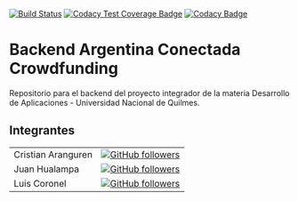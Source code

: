 [![Build Status](https://travis-ci.org/desapp-grupo-D-022020/backend-arg-conectada-crowdfunding.svg?branch=master)](https://travis-ci.org/desapp-grupo-D-022020/backend-arg-conectada-crowdfunding)
[![Codacy Test Coverage Badge](https://app.codacy.com/project/badge/Coverage/4ebb14ac9e374dc8b4f99ec6b0caa686)](https://www.codacy.com/gh/desapp-grupo-D-022020/backend-arg-conectada-crowdfunding/dashboard)
[![Codacy Badge](https://app.codacy.com/project/badge/Grade/4ebb14ac9e374dc8b4f99ec6b0caa686)](https://www.codacy.com/gh/desapp-grupo-D-022020/backend-arg-conectada-crowdfunding)

# Backend Argentina Conectada Crowdfunding
Repositorio para el backend del proyecto integrador de la materia Desarrollo de Aplicaciones - Universidad Nacional de Quilmes.

## Integrantes

|               |               |
| ------------- |:-------------:|
| Cristian Aranguren | [![GitHub followers](https://img.shields.io/github/followers/CristianMartin.svg?style=social&label=Follow)](https://github.com/CristianMartin) |
| Juan Hualampa | [![GitHub followers](https://img.shields.io/github/followers/juanhualampa.svg?style=social&label=Follow)](https://github.com/juanhualampa) |
| Luis Coronel | [![GitHub followers](https://img.shields.io/github/followers/luchist.svg?style=social&label=Follow)](https://github.com/luchist) |